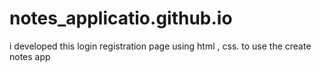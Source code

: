# notes_applicatio.github.io
i developed this login registration page using html , css. to use the create  notes app
